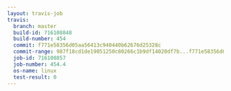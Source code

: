 ```yaml
---
layout: travis-job
travis:
  branch: master
  build-id: 716108848
  build-number: 454
  commit: f771e58356d05aa56413c940440b62676d25328c
  commit-range: 987f18cd1de19051250c80266c1b9df14020df7b...f771e58356d05aa56413c940440b62676d25328c
  job-id: 716108857
  job-number: 454.4
  os-name: linux
  test-result: 0
---
```

